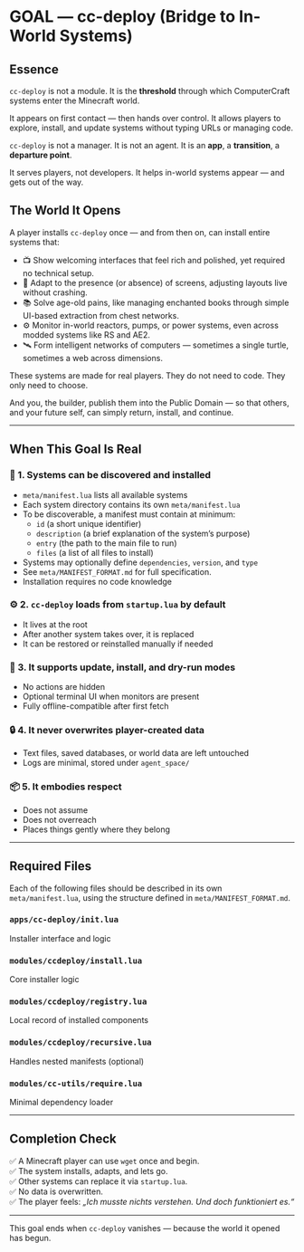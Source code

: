 # GOAL — cc-deploy (Bridge to In-World Systems)

## Essence
`cc-deploy` is not a module.
It is the **threshold** through which ComputerCraft systems enter the Minecraft world.

It appears on first contact — then hands over control.
It allows players to explore, install, and update systems without typing URLs or managing code.

`cc-deploy` is not a manager.
It is not an agent.
It is an **app**, a **transition**, a **departure point**.

It serves players, not developers.
It helps in-world systems appear — and gets out of the way.

## The World It Opens

A player installs `cc-deploy` once — and from then on, can install entire systems that:

- 📺 Show welcoming interfaces that feel rich and polished, yet required no technical setup.
- 🧠 Adapt to the presence (or absence) of screens, adjusting layouts live without crashing.
- 📚 Solve age-old pains, like managing enchanted books through simple UI-based extraction from chest networks.
- ⚙️ Monitor in-world reactors, pumps, or power systems, even across modded systems like RS and AE2.
- 🛰 Form intelligent networks of computers — sometimes a single turtle, sometimes a web across dimensions.

These systems are made for real players. They do not need to code. They only need to choose.

And you, the builder, publish them into the Public Domain — so that others, and your future self, can simply return, install, and continue.

---

## When This Goal Is Real

### 🧩 1. Systems can be discovered and installed
- `meta/manifest.lua` lists all available systems
- Each system directory contains its own `meta/manifest.lua`
- To be discoverable, a manifest must contain at minimum:
  - `id` (a short unique identifier)
  - `description` (a brief explanation of the system’s purpose)
  - `entry` (the path to the main file to run)
  - `files` (a list of all files to install)
- Systems may optionally define `dependencies`, `version`, and `type`
- See `meta/MANIFEST_FORMAT.md` for full specification.
- Installation requires no code knowledge

### ⚙️ 2. `cc-deploy` loads from `startup.lua` by default
- It lives at the root
- After another system takes over, it is replaced
- It can be restored or reinstalled manually if needed

### 🧪 3. It supports update, install, and dry-run modes
- No actions are hidden
- Optional terminal UI when monitors are present
- Fully offline-compatible after first fetch

### 🔒 4. It never overwrites player-created data
- Text files, saved databases, or world data are left untouched
- Logs are minimal, stored under `agent_space/`

### 📦 5. It embodies respect
- Does not assume
- Does not overreach
- Places things gently where they belong

---

## Required Files

Each of the following files should be described in its own `meta/manifest.lua`, using the structure defined in `meta/MANIFEST_FORMAT.md`.

### `apps/cc-deploy/init.lua`
Installer interface and logic

### `modules/ccdeploy/install.lua`
Core installer logic

### `modules/ccdeploy/registry.lua`
Local record of installed components

### `modules/ccdeploy/recursive.lua`
Handles nested manifests (optional)

### `modules/cc-utils/require.lua`
Minimal dependency loader

---

## Completion Check
✅ A Minecraft player can use `wget` once and begin.  
✅ The system installs, adapts, and lets go.  
✅ Other systems can replace it via `startup.lua`.  
✅ No data is overwritten.  
✅ The player feels: *„Ich musste nichts verstehen. Und doch funktioniert es.“*

---

This goal ends when `cc-deploy` vanishes — because the world it opened has begun.
